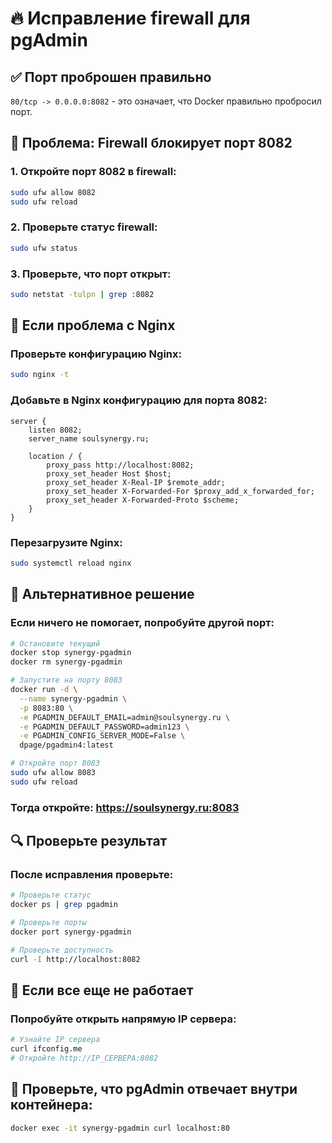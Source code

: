 # 🔥 Исправление firewall для pgAdmin

## ✅ Порт проброшен правильно
`80/tcp -> 0.0.0.0:8082` - это означает, что Docker правильно пробросил порт.

## 🔧 Проблема: Firewall блокирует порт 8082

### 1. Откройте порт 8082 в firewall:
```bash
sudo ufw allow 8082
sudo ufw reload
```

### 2. Проверьте статус firewall:
```bash
sudo ufw status
```

### 3. Проверьте, что порт открыт:
```bash
sudo netstat -tulpn | grep :8082
```

## 🔧 Если проблема с Nginx

### Проверьте конфигурацию Nginx:
```bash
sudo nginx -t
```

### Добавьте в Nginx конфигурацию для порта 8082:
```nginx
server {
    listen 8082;
    server_name soulsynergy.ru;
    
    location / {
        proxy_pass http://localhost:8082;
        proxy_set_header Host $host;
        proxy_set_header X-Real-IP $remote_addr;
        proxy_set_header X-Forwarded-For $proxy_add_x_forwarded_for;
        proxy_set_header X-Forwarded-Proto $scheme;
    }
}
```

### Перезагрузите Nginx:
```bash
sudo systemctl reload nginx
```

## 🚀 Альтернативное решение

### Если ничего не помогает, попробуйте другой порт:
```bash
# Остановите текущий
docker stop synergy-pgadmin
docker rm synergy-pgadmin

# Запустите на порту 8083
docker run -d \
  --name synergy-pgadmin \
  -p 8083:80 \
  -e PGADMIN_DEFAULT_EMAIL=admin@soulsynergy.ru \
  -e PGADMIN_DEFAULT_PASSWORD=admin123 \
  -e PGADMIN_CONFIG_SERVER_MODE=False \
  dpage/pgadmin4:latest

# Откройте порт 8083
sudo ufw allow 8083
sudo ufw reload
```

### Тогда откройте: **https://soulsynergy.ru:8083**

## 🔍 Проверьте результат

### После исправления проверьте:
```bash
# Проверьте статус
docker ps | grep pgadmin

# Проверьте порты
docker port synergy-pgadmin

# Проверьте доступность
curl -I http://localhost:8082
```

## 🎯 Если все еще не работает

### Попробуйте открыть напрямую IP сервера:
```bash
# Узнайте IP сервера
curl ifconfig.me
# Откройте http://IP_СЕРВЕРА:8082
```

## 🔧 Проверьте, что pgAdmin отвечает внутри контейнера:
```bash
docker exec -it synergy-pgadmin curl localhost:80
```
